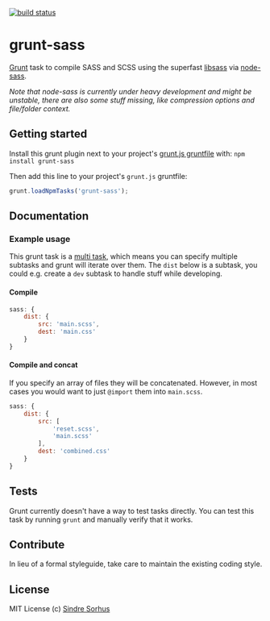 [![build status](https://secure.travis-ci.org/sindresorhus/grunt-sass.png)](http://travis-ci.org/sindresorhus/grunt-sass)
# grunt-sass

[Grunt][grunt] task to compile SASS and SCSS using the superfast [libsass](https://github.com/hcatlin/libsass) via [node-sass](https://github.com/andrew/node-sass).

*Note that node-sass is currently under heavy development and might be unstable, there are also some stuff missing, like compression options and file/folder context.*


## Getting started

Install this grunt plugin next to your project's [grunt.js gruntfile][getting_started] with: `npm install grunt-sass`

Then add this line to your project's `grunt.js` gruntfile:

```javascript
grunt.loadNpmTasks('grunt-sass');
```


## Documentation


### Example usage

This grunt task is a [multi task](https://github.com/cowboy/grunt/blob/master/docs/types_of_tasks.md#multi-tasks-%E2%9A%91), which means you can specify multiple subtasks and grunt will iterate over them. The `dist` below is a subtask, you could e.g. create a `dev` subtask to handle stuff while developing.


#### Compile

```javascript
sass: {
	dist: {
		src: 'main.scss',
		dest: 'main.css'
	}
}
```


#### Compile and concat

If you specify an array of files they will be concatenated. However, in most cases you would want to just `@import` them into `main.scss`.

```javascript
sass: {
	dist: {
		src: [
			'reset.scss',
			'main.scss'
		],
		dest: 'combined.css'
	}
}
```


## Tests

Grunt currently doesn't have a way to test tasks directly. You can test this task by running `grunt` and manually verify that it works.


## Contribute

In lieu of a formal styleguide, take care to maintain the existing coding style.


## License

MIT License
(c) [Sindre Sorhus](http://sindresorhus.com)


[grunt]: https://github.com/cowboy/grunt
[getting_started]: https://github.com/cowboy/grunt/blob/master/docs/getting_started.md